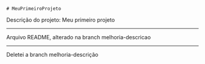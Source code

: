    # MeuPrimeiroProjeto
Descrição do projeto: Meu primeiro projeto
***
Arquivo README, alterado na branch melhoria-descricao
***
Deletei a branch melhoria-descrição
